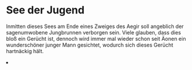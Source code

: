# See der Jugend

Inmitten dieses Sees am Ende eines Zweiges des Aegir soll angeblich der sagenumwobene Jungbrunnen verborgen sein.
Viele glauben, dass dies bloß ein Gerücht ist, dennoch wird immer mal wieder schon seit Äonen ein wunderschöner junger
Mann gesichtet, wodurch sich dieses Gerücht hartnäckig hält.

<procedure title="Charaktere von diesem Ort">
<list columns="3">
<li><a href="Ouin.md"></a></li>
</list>
</procedure>